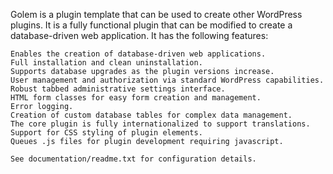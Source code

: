 Golem is a plugin template that can be used to create other WordPress plugins. It is a fully functional plugin that can be modified to create a database-driven web application. It has the following features:

    Enables the creation of database-driven web applications.
    Full installation and clean uninstallation.
    Supports database upgrades as the plugin versions increase.
    User management and authorization via standard WordPress capabilities.
    Robust tabbed administrative settings interface.
    HTML form classes for easy form creation and management.
    Error logging.
    Creation of custom database tables for complex data management.
    The core plugin is fully internationalized to support translations.
    Support for CSS styling of plugin elements.
    Queues .js files for plugin development requiring javascript.

    See documentation/readme.txt for configuration details.